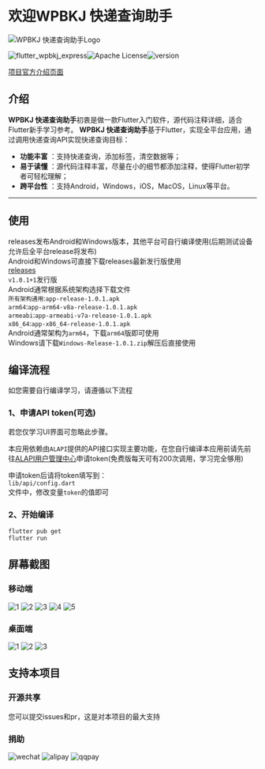 # 欢迎WPBKJ 快递查询助手
![WPBKJ 快递查询助手Logo](assets/logo.png)

![flutter_wpbkj_express](https://img.shields.io/badge/flutter-wpbkj__express-blue)![Apache License](https://img.shields.io/badge/license-Apache%202-green)![version](https://img.shields.io/badge/version-v1.0.1-blue)

[项目官方介绍页面](https://www.wpbkj.com/archives/flutter_wpbkj_express.html)
## 介绍
**WPBKJ 快递查询助手**初衷是做一款Flutter入门软件，源代码注释详细，适合Flutter新手学习参考。
**WPBKJ 快递查询助手**基于Flutter，实现全平台应用，通过调用快递查询API实现快递查询目标：
 
- **功能丰富** ：支持快递查询，添加标签，清空数据等；
- **易于读懂** ：源代码注释丰富，尽量在小的细节都添加注释，使得Flutter初学者可轻松理解；
- **跨平台性** ：支持Android，Windows，iOS，MacOS，Linux等平台。

-------------------

## 使用  
releases发布Android和Windows版本，其他平台可自行编译使用(后期测试设备允许后全平台release将发布)  
Android和Windows可直接下载releases最新发行版使用  
[releases](https://github.com/wpbkj/flutter_wpbkj_express/releases)  
``v1.0.1+1``发行版  
Android通常根据系统架构选择下载文件  
``所有架构通用``:``app-release-1.0.1.apk``  
``arm64``:``app-arm64-v8a-release-1.0.1.apk``  
``armeabi``:``app-armeabi-v7a-release-1.0.1.apk``  
``x86_64``:``app-x86_64-release-1.0.1.apk``   
Android通常架构为``arm64``，下载``arm64``版即可使用  
Windows请下载``Windows-Release-1.0.1.zip``解压后直接使用  

## 编译流程
如您需要自行编译学习，请遵循以下流程
### 1、申请API token(可选)
若您仅学习UI界面可忽略此步骤。

本应用依赖由``ALAPI``提供的API接口实现主要功能，在您自行编译本应用前请先前往[ALAPI用户管理中心](https://admin.alapi.cn/user/login)申请token(免费版每天可有200次调用，学习完全够用)

申请token后请将token填写到：  
``lib/api/config.dart``  
文件中，修改变量``token``的值即可
### 2、开始编译
```
flutter pub get  
flutter run
```
## 屏幕截图
### 移动端
![1](screenshots/1.jpg)
![2](screenshots/2.jpg)
![3](screenshots/3.jpg)
![4](screenshots/4.jpg)
![5](screenshots/5.jpg)
### 桌面端
![1](screenshots/d1.png)
![2](screenshots/d2.png)
![3](screenshots/d2.png)
## 支持本项目
### 开源共享
您可以提交issues和pr，这是对本项目的最大支持
### 捐助
![wechat](assets/wechat.jpg)
![alipay](assets/alipay.jpg)
![qqpay](assets/qqpay.jpg)
